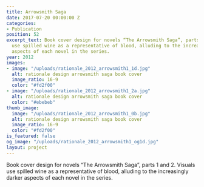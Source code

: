 ```yaml
---
title: Arrowsmith Saga
date: 2017-07-20 00:00:00 Z
categories:
- Publication
position: 52
excerpt_text: Book cover design for novels “The Arrowsmith Saga”, parts 1 and 2. Visuals
  use spilled wine as a representative of blood, alluding to the increasingly darker
  aspects of each novel in the series.
year: 2012
images:
- image: "/uploads/rationale_2012_arrowsmith1_1d.jpg"
  alt: rationale design arrowsmith saga book cover
  image_ratio: 16-9
  color: "#fd2f00"
- image: "/uploads/rationale_2012_arrowsmith1_2a.jpg"
  alt: rationale design arrowsmith saga book cover
  color: "#ebebeb"
thumb_image:
  image: "/uploads/rationale_2012_arrowsmith1_0b.jpg"
  alt: rationale design arrowsmith saga book cover
  image_ratio: 16-9
  color: "#fd2f00"
is_featured: false
og_image: "/uploads/rationale_2012_arrowsmith1_og1d.jpg"
layout: project
---
```


Book cover design for novels “The Arrowsmith Saga”, parts 1 and 2. Visuals use spilled wine as a representative of blood, alluding to the increasingly darker aspects of each novel in the series.